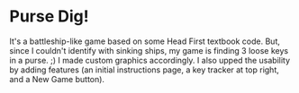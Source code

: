 # Purse Dig!
It's a battleship-like game based on some Head First textbook code. But, since I couldn't identify with sinking ships, my game is finding 3 loose keys in a purse. ;) I made custom graphics accordingly.
I also upped the usability by adding features (an initial instructions page, a key tracker at top right, and a New Game button). 
